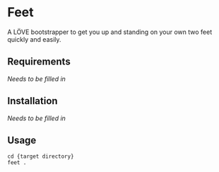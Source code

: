 # Feet

A LÖVE bootstrapper to get you up and standing on your own two feet quickly and easily.
## Requirements

_Needs to be filled in_
## Installation

_Needs to be filled in_
## Usage

```
cd {target directory}
feet .
```

